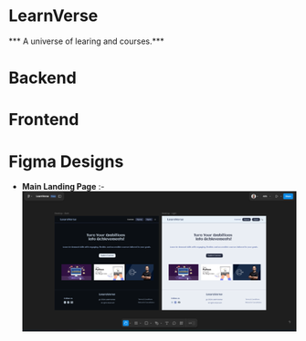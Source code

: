 # LearnVerse
*** A universe of learing and courses.***

# Backend


# Frontend


# Figma Designs

- **Main Landing Page** :- ![alt text](image-1.png)
